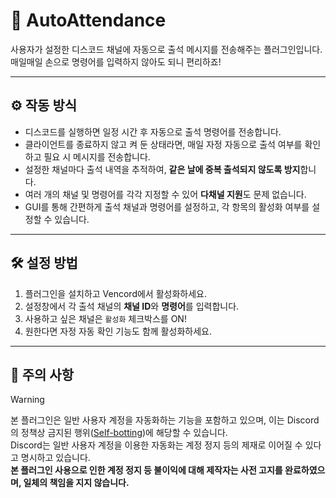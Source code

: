 # 📄 AutoAttendance

사용자가 설정한 디스코드 채널에 자동으로 출석 메시지를 전송해주는 플러그인입니다. 매일매일 손으로 명령어를 입력하지 않아도 되니 편리하죠!

---

## ⚙️ 작동 방식

- 디스코드를 실행하면 일정 시간 후 자동으로 출석 명령어를 전송합니다.
- 클라이언트를 종료하지 않고 켜 둔 상태라면, 매일 자정 자동으로 출석 여부를 확인하고 필요 시 메시지를 전송합니다.
- 설정한 채널마다 출석 내역을 추적하여, **같은 날에 중복 출석되지 않도록 방지**합니다.
- 여러 개의 채널 및 명령어를 각각 지정할 수 있어 **다채널 지원**도 문제 없습니다.
- GUI를 통해 간편하게 출석 채널과 명령어를 설정하고, 각 항목의 활성화 여부를 설정할 수 있습니다.

---

## 🛠️ 설정 방법

1. 플러그인을 설치하고 Vencord에서 활성화하세요.
2. 설정창에서 각 출석 채널의 **채널 ID**와 **명령어**를 입력합니다.
3. 사용하고 싶은 채널은 `활성화` 체크박스를 ON!
4. 원한다면 자정 자동 확인 기능도 함께 활성화하세요.

---

## 🚨 주의 사항


> [!WARNING]
> 본 플러그인은 일반 사용자 계정을 자동화하는 기능을 포함하고 있으며, 이는 Discord의 정책상 금지된 행위([Self-botting](https://support.discord.com/hc/ko/articles/115002192352-%EC%9E%90%EB%8F%99%ED%99%94%EB%90%9C-%EC%82%AC%EC%9A%A9%EC%9E%90-%EA%B3%84%EC%A0%95-%EC%85%80%ED%94%84%EB%B4%87))에 해당할 수 있습니다.   
> Discord는 일반 사용자 계정을 이용한 자동화는 계정 정지 등의 제재로 이어질 수 있다고 명시하고 있습니다.   
> **본 플러그인 사용으로 인한 계정 정지 등 불이익에 대해 제작자는 사전 고지를 완료하였으며, 일체의 책임을 지지 않습니다.**
